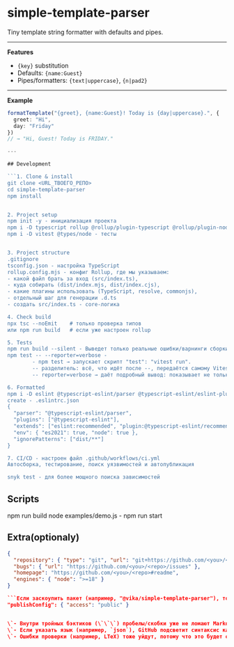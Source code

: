 # simple-template-parser

Tiny template string formatter with defaults and pipes.

---

**Features**

- `{key}` substitution
- Defaults: `{name:Guest}`
- Pipes/formatters: `{text|uppercase}`, `{n|pad2}`

---

**Example**

````ts
formatTemplate("{greet}, {name:Guest}! Today is {day|uppercase}.", {
  greet: "Hi",
  day: "Friday"
})
// → "Hi, Guest! Today is FRIDAY."

---

## Development

```1. Clone & install
git clone <URL_ТВОЕГО_РЕПО>
cd simple-template-parser
npm install


2. Project setup
npm init -y - инициализация проекта
npm i -D typescript rollup @rollup/plugin-typescript @rollup/plugin-node-resolve @rollup/plugin-commonjs rollup-plugin-dts - ставит Rollup, и плагины к нему, и TypeScript
npm i -D vitest @types/node - тесты


3. Project structure
.gitignore
tsconfig.json - настройка TypeScript
rollup.config.mjs - конфиг Rollup, где мы указываем:
- какой файл брать за вход (src/index.ts),
- куда собирать (dist/index.mjs, dist/index.cjs),
- какие плагины использовать (TypeScript, resolve, commonjs),
- отдельный шаг для генерации .d.ts
- создать src/index.ts - core-логика

4. Check build
npx tsc --noEmit    # только проверка типов
или npm run build   # если уже настроен rollup

5. Tests
npm run build --silent - Выведет только реальные ошибки/варнинги сборки.
npm test -- --reporter=verbose -
        - npm test → запускает скрипт "test": "vitest run".
        -- разделитель: всё, что идёт после --, передаётся самому Vitest, а не npm.
        -- reporter=verbose → даёт подробный вывод: показывает не только «зелёный/красный», но и весь список тестов, включая PASSED/FAILED, и ошибки со стеком.

6. Formatted
npm i -D eslint @typescript-eslint/parser @typescript-eslint/eslint-plugin
create - .eslintrc.json
{
  "parser": "@typescript-eslint/parser",
  "plugins": ["@typescript-eslint"],
  "extends": ["eslint:recommended", "plugin:@typescript-eslint/recommended"],
  "env": { "es2021": true, "node": true },
  "ignorePatterns": ["dist/**"]
}

7. CI/CD - настроен файл .github/workflows/ci.yml
Автосборка, тестирование, поиск уязвимостей и автопубликация

snyk test - для более мощного поиска зависимостей


````

## Scripts

npm run build
node examples/demo.js - npm run start

## Extra(optionaly)

````json
{
  "repository": { "type": "git", "url": "git+https://github.com/<you>/<repo>.git" },
  "bugs": { "url": "https://github.com/<you>/<repo>/issues" },
  "homepage": "https://github.com/<you>/<repo>#readme",
  "engines": { "node": ">=18" }
}

```Если заскоупить пакет (например, "@vika/simple-template-parser"), то нужно добавить:
"publishConfig": { "access": "public" }


\`- Внутри тройных бэктиков (\`\`\`) пробелы/скобки уже не ломают Markdown.
\`- Если указать язык (например, `json`), GitHub подсветит синтаксис как в JSON.
\`- Ошибки проверки (например, LTeX) тоже уйдут, потому что это будет отдельный блок кода, а не «текст с кавычками».
````
